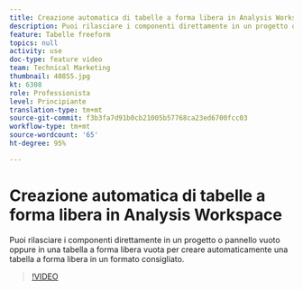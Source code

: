 ```yaml
---
title: Creazione automatica di tabelle a forma libera in Analysis Workspace
description: Puoi rilasciare i componenti direttamente in un progetto o pannello vuoto oppure in una tabella a forma libera vuota per creare automaticamente una tabella a forma libera in un formato consigliato.
feature: Tabelle freeform
topics: null
activity: use
doc-type: feature video
team: Technical Marketing
thumbnail: 40855.jpg
kt: 6308
role: Professionista
level: Principiante
translation-type: tm+mt
source-git-commit: f3b3fa7d91b0cb21005b57768ca23ed6700fcc03
workflow-type: tm+mt
source-wordcount: '65'
ht-degree: 95%

---
```



# Creazione automatica di tabelle a forma libera in Analysis Workspace

Puoi rilasciare i componenti direttamente in un progetto o pannello vuoto oppure in una tabella a forma libera vuota per creare automaticamente una tabella a forma libera in un formato consigliato.

>[!VIDEO](https://video.tv.adobe.com/v/40855/?quality=12&learn=on)
